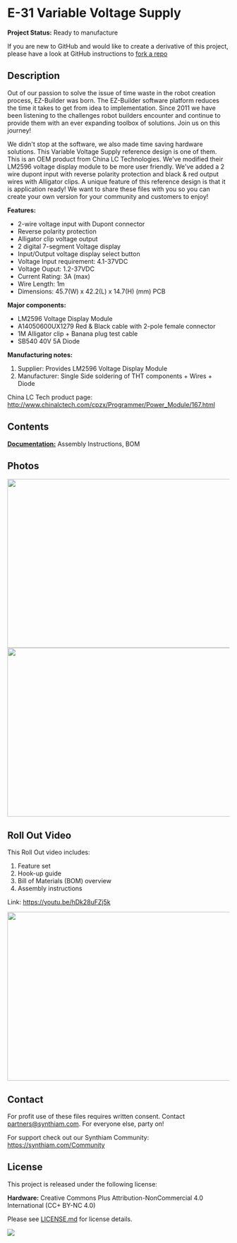 # E-31 Variable Voltage Supply

**Project Status:** Ready to manufacture

If you are new to GitHub and would like to create a derivative of this project, please have a look at GitHub instructions to [fork a repo](https://help.github.com/en/articles/fork-a-repo)

## Description

Out of our passion to solve the issue of time waste in the robot creation process, EZ-Builder was born. The EZ-Builder software platform reduces the time it takes to get from idea to implementation. Since 2011 we have been listening to the challenges robot builders encounter and continue to provide them with an ever expanding toolbox of solutions. Join us on this journey!

We didn't stop at the software, we also made time saving hardware solutions. This Variable Voltage Supply reference design is one of them. This is an OEM product from China LC Technologies. We've modified their LM2596 voltage display module to be more user friendly. We've added a 2 wire dupont input with reverse polarity protection and black &  red output wires with Alligator clips. A unique feature of this reference design is that it is application ready! We want to share these files with you so you can create your own version for your community and customers to enjoy!

**Features:** 
- 2-wire voltage input with Dupont connector
- Reverse polarity protection
- Alligator clip voltage output
- 2 digital 7-segment Voltage display
- Input/Output voltage display select button
- Voltage Input requirement: 4.1-37VDC 
- Voltage Ouput: 1.2-37VDC
- Current Rating: 3A (max)
- Wire Length: 1m
- Dimensions: 45.7(W) x 42.2(L) x 14.7(H) (mm) PCB 

**Major components:** 
- LM2596 Voltage Display Module
- A14050600UX1279 Red & Black cable with 2-pole female connector
- 1M Alligator clip + Banana plug test cable
- SB540 40V 5A Diode

**Manufacturing notes:** 
1. Supplier: Provides LM2596 Voltage Display Module
2. Manufacturer: Single Side soldering of THT components + Wires + Diode

China LC Tech product page: http://www.chinalctech.com/cpzx/Programmer/Power_Module/167.html

## Contents

[**Documentation:**](https://github.com/synthiam/E-31_Variable_Voltage_Supply/tree/master/E-31%20Documentation) Assembly Instructions, BOM

## Photos

<p align="left">
<img src="https://live.staticflickr.com/65535/32801180347_81f0c5c0d8_k.jpg" width="683" height="383">
<img src="https://live.staticflickr.com/65535/40778036753_8ce8609811_k.jpg" width="683" height="383"></p>

## Roll Out Video

This Roll Out video includes:

1. Feature set 
2. Hook-up guide 
3. Bill of Materials (BOM) overview
4. Assembly instructions

Link: https://youtu.be/hDk28uFZj5k

<a href="https://youtu.be/hDk28uFZj5k"><img src="https://media.giphy.com/media/VJHIKu1DQFVIV1ZiDb/giphy.gif" width="683" height="383"></a> 

## Contact

For profit use of these files requires written consent. Contact partners@synthiam.com. For everyone else, party on!

For support check out our Synthiam Community: https://synthiam.com/Community

## License

This project is released under the following license:

**Hardware:** Creative Commons Plus Attribution-NonCommercial 4.0 International (CC+ BY-NC 4.0)

Please see [LICENSE.md](https://github.com/synthiam/E-31_Variable_Voltage_Supply/blob/master/LICENSE.md) for license details.

<a href="https://synthiam.com"><img src="https://live.staticflickr.com/65535/47791527651_358dffb302_m.jpg"></a>

